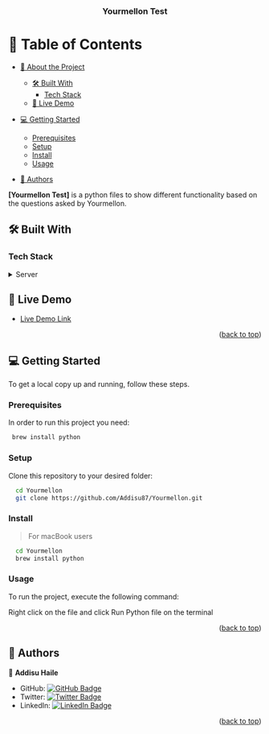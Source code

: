 <a name="readme-top"></a>

<div align="center">

  <h3><b>Yourmellon Test</b></h3>

</div>

<!-- TABLE OF CONTENTS -->

# 📗 Table of Contents

- [📖 About the Project](#about-project)
  - [🛠 Built With](#built-with)
    - [Tech Stack](#tech-stack)
  - [🚀 Live Demo](#live-demo)
- [💻 Getting Started](#getting-started)

  - [Prerequisites](#prerequisites)
  - [Setup](#setup)
  - [Install](#install)
  - [Usage](#usage)

- [👥 Authors](#authors)

<!-- PROJECT DESCRIPTION -->

**[Yourmellon Test]** is a python files to show different functionality based on the questions asked by Yourmellon.

## 🛠 Built With <a name="Python"></a>

### Tech Stack <a name="Python"></a>

<details>
  <summary>Server</summary>
  <ul>
    <li><a href="https://www.python.org/">Python</a></li>
  </ul>
</details>

<!-- LIVE DEMO -->

## 🚀 Live Demo <a name="live-demo"></a>

- [Live Demo Link](https://google.com)

<p align="right">(<a href="#readme-top">back to top</a>)</p>

<!-- GETTING STARTED -->

## 💻 Getting Started <a name="getting-started"></a>

To get a local copy up and running, follow these steps.

### Prerequisites

In order to run this project you need:

```sh
 brew install python
```

### Setup

Clone this repository to your desired folder:

```sh
  cd Yourmellon
  git clone https://github.com/Addisu87/Yourmellon.git
```

### Install

> For macBook users

```sh
  cd Yourmellon
  brew install python
```

### Usage

To run the project, execute the following command:

Right click on the file and click Run Python file on the terminal

<p align="right">(<a href="#readme-top">back to top</a>)</p>

<!-- AUTHORS -->

## 👥 Authors <a name="Addisu Haile"></a>

👤 **Addisu Haile**

- GitHub: [![GitHub Badge](https://img.shields.io/badge/-Addisu87-white?logo=GitHub&logoColor=181717&style=plastic)](https://github.com/Addisu87)
- Twitter: [![Twitter Badge](https://img.shields.io/badge/-AddisuTedla-white?logo=Twitter&logoColor=1DA1F2&style=plastic)](https://twitter.com/AddisuTedla)
- LinkedIn: [![LinkedIn Badge](https://img.shields.io/badge/-addisu_tedla-white?logo=LinkedIn&logoColor=1DA1F2&style=plastic)](https://linkedin.com/in/addisu-tedla/)

<p align="right">(<a href="#readme-top">back to top</a>)</p>

